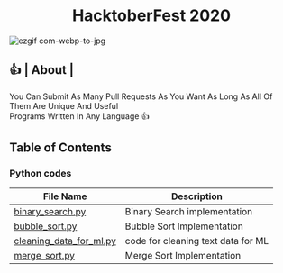 <h1 align="center">HacktoberFest 2020</h1>

![ezgif com-webp-to-jpg](https://user-images.githubusercontent.com/40224985/97106940-9ef5cf80-16ea-11eb-89dc-5c39c165c682.jpg)

## :thumbsup: | About |

You Can Submit As Many Pull Requests As You Want As Long As All Of Them Are Unique And Useful <br/>
Programs Written In Any Language :thumbsup:

## Table of Contents

### Python codes

| File Name                                                                                                         | Description                        |
| ----------------------------------------------------------------------------------------------------------------- | ---------------------------------- |
| [binary_search.py](https://github.com/LON3WO7F/OpenSource-2020/blob/master/Python/binary_search.py)               | Binary Search implementation       |
| [bubble_sort.py](https://github.com/LON3WO7F/OpenSource-2020/blob/master/Python/bubble_sort.py)                   | Bubble Sort Implementation         |
| [cleaning_data_for_ml.py](https://github.com/LON3WO7F/OpenSource-2020/blob/master/Python/cleaning_data_for_ml.py) | code for cleaning text data for ML |
| [merge_sort.py](https://github.com/LON3WO7F/OpenSource-2020/blob/master/Python/merge_sort.py)                     | Merge Sort Implementation          |
